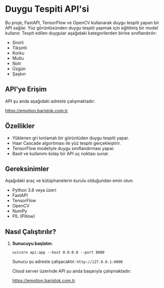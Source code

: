 <body>
    <div class="container">
        <h1>Duygu Tespiti API'si</h1>
        <p>Bu proje, FastAPI, TensorFlow ve OpenCV kullanarak duygu tespiti yapan bir API sağlar. Yüz görüntüsünden duygu tespiti yapmak için eğitilmiş bir model kullanır. Tespit edilen duygular aşağıdaki kategorilerden birine sınıflandırılır:</p>
        <ul>
            <li>Sinirli</li>
            <li>Tiksinti</li>
            <li>Korku</li>
            <li>Mutlu</li>
            <li>Notr</li>
            <li>Üzgün</li>
            <li>Şaşkın</li>
        </ul>
        <h2>API'ye Erişim</h2>
        <p>API şu anda aşağıdaki adreste çalışmaktadır:</p>
        <p><a href="https://emotion.baristok.com.tr" target="_blank">https://emotion.baristok.com.tr</a></p>
        <h2>Özellikler</h2>
        <ul>
            <li>Yüklenen gri tonlamalı bir görüntüden duygu tespiti yapar.</li>
            <li>Haar Cascade algoritması ile yüz tespiti gerçekleştirir.</li>
            <li>TensorFlow modeliyle duygu sınıflandırması yapar.</li>
            <li>Basit ve kullanımı kolay bir API uç noktası sunar.</li>
        </ul>
        <h2>Gereksinimler</h2>
        <p>Aşağıdaki araç ve kütüphanelerin kurulu olduğundan emin olun:</p>
        <ul>
            <li>Python 3.8 veya üzeri</li>
            <li>FastAPI</li>
            <li>TensorFlow</li>
            <li>OpenCV</li>
            <li>NumPy</li>
            <li>PIL (Pillow)</li>
        </ul>
        <h2>Nasıl Çalıştırılır?</h2>
        <ol>
            <li><b>Sunucuyu başlatın:</b>
                <pre><code>uvicorn api:app --host 0.0.0.0 --port 8000</code></pre>
                <p>Sunucu şu adreste çalışacaktır: <code>http://127.0.0.1:8000</code></p>
                <p>Cloud server üzerinde API şu anda başarıyla çalışmaktadır:</p>
                <p><a href="https://emotion.baristok.com.tr" target="_blank">https://emotion.baristok.com.tr</a></p>
            </li>
        </ol>
    </div>
</body>
</html>
